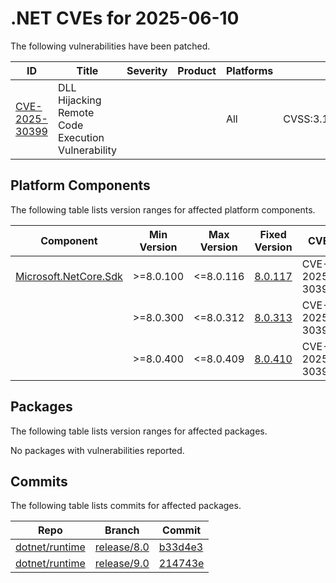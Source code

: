 # .NET CVEs for 2025-06-10

The following vulnerabilities have been patched.

| ID                | Title             | Severity      | Product       | Platforms     | CVSS                         |
| ----------------- | ----------------- | ------------- | ------------- | ------------- | ---------------------------- |
| [CVE-2025-30399][CVE-2025-30399] | DLL Hijacking Remote Code Execution Vulnerability |  |  | All | CVSS:3.1/AV:N/AC:H/PR:N/UI:R/S:U/C:H/I:H/A:H/E:U/RL:O/RC:C |


## Platform Components

The following table lists version ranges for affected platform components.

| Component     | Min Version   | Max Version | Fixed Version | CVE     | Source fix |
| ------------- | ------------- | --------- | --------- | ------------- | -------- |
| [Microsoft.NetCore.Sdk][Microsoft.NetCore.Sdk] | >=8.0.100 | <=8.0.116 | [8.0.117](https://www.nuget.org/packages/Microsoft.NetCore.Sdk/8.0.117) | CVE-2025-30399 | [d00609e][d00609e]  |
|               | >=8.0.300     | <=8.0.312 | [8.0.313](https://www.nuget.org/packages/Microsoft.NetCore.Sdk/8.0.313) | CVE-2025-30399 |  |
|               | >=8.0.400     | <=8.0.409 | [8.0.410](https://www.nuget.org/packages/Microsoft.NetCore.Sdk/8.0.410) | CVE-2025-30399 | [7892f91][7892f91]  |


## Packages

The following table lists version ranges for affected packages.

No packages with vulnerabilities reported.


## Commits

The following table lists commits for affected packages.

| Repo                        | Branch            | Commit                                                   |
| --------------------------- | ----------------- | -------------------------------------------------------- |
| [dotnet/runtime][dotnet/runtime] | [release/8.0][release/8.0] | [b33d4e3][b33d4e3]                         |
| [dotnet/runtime][dotnet/runtime] | [release/9.0][release/9.0] | [214743e][214743e]                         |



[CVE-2025-30399]: https://github.com/dotnet/announcements/issues/362
[Microsoft.NetCore.Sdk]: https://www.nuget.org/packages/Microsoft.NetCore.Sdk
[dotnet/runtime]: https://github.com/dotnet/runtime
[release/8.0]: https://github.com/dotnet/runtime/tree/release/8.0
[b33d4e3]: https://github.com/dotnet/runtime/commit/b33d4e34e1cbf993583d78fc1b64ea8400935978
[release/9.0]: https://github.com/dotnet/runtime/tree/release/9.0
[214743e]: https://github.com/dotnet/runtime/commit/214743ee2a5a25b9a3a07e3f0451da73eb4e97e2
